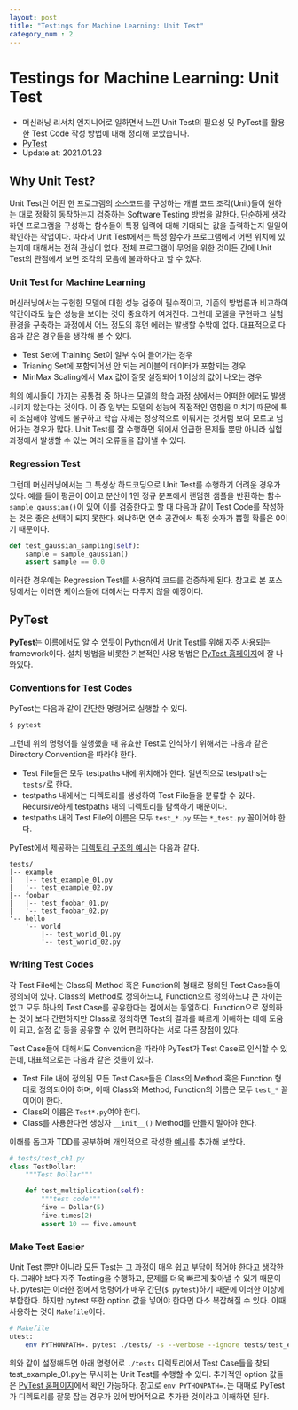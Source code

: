 ```yaml
---
layout: post
title: "Testings for Machine Learning: Unit Test"
category_num : 2
---
```


# Testings for Machine Learning: Unit Test

- 머신러닝 리서치 엔지니어로 일하면서 느낀 Unit Test의 필요성 및 PyTest를 활용한 Test Code 작성 방법에 대해 정리해 보았습니다.
- [PyTest](<https://docs.pytest.org/en/stable/>)
- Update at: 2021.01.23

## Why Unit Test?

Unit Test란 어떤 한 프로그램의 소스코드를 구성하는 개별 코드 조각(Unit)들이 원하는 대로 정확히 동작하는지 검증하는 Software Testing 방법을 말한다. 단순하게 생각하면 프로그램을 구성하는 함수들이 특정 입력에 대해 기대되는 값을 출력하는지 일일이 확인하는 작업이다. 따라서 Unit Test에서는 특정 함수가 프로그램에서 어떤 위치에 있는지에 대해서는 전혀 관심이 없다. 전체 프로그램이 무엇을 위한 것이든 간에 Unit Test의 관점에서 보면 조각의 모음에 불과하다고 할 수 있다.

### Unit Test for Machine Learning

머신러닝에서는 구현한 모델에 대한 성능 검증이 필수적이고, 기존의 방법론과 비교하여 약간이라도 높은 성능을 보이는 것이 중요하게 여겨진다. 그런데 모델을 구현하고 실험 환경을 구축하는 과정에서 어느 정도의 휴먼 에러는 발생할 수밖에 없다. 대표적으로 다음과 같은 경우들을 생각해 볼 수 있다.

- Test Set에 Training Set이 일부 섞여 들어가는 경우
- Trianing Set에 포함되어선 안 되는 레이블의 데이터가 포함되는 경우
- MinMax Scaling에서 Max 값이 잘못 설정되어 1 이상의 값이 나오는 경우

위의 예시들이 가지는 공통점 중 하나는 모델의 학습 과정 상에서는 어떠한 에러도 발생시키지 않는다는 것이다. 이 중 일부는 모델의 성능에 직접적인 영향을 미치기 때문에 특히 조심해야 함에도 불구하고 학습 자체는 정상적으로 이뤄지는 것처럼 보여 모르고 넘어가는 경우가 많다. Unit Test를 잘 수행하면 위에서 언급한 문제들 뿐만 아니라 실험 과정에서 발생할 수 있는 여러 오류들을 잡아낼 수 있다.

### Regression Test

그런데 머신러닝에서는 그 특성상 하드코딩으로 Unit Test를 수행하기 어려운 경우가 있다. 예를 들어 평균이 0이고 분산이 1인 정규 분포에서 랜덤한 샘플을 반환하는 함수 `sample_gaussian()`이 있어 이를 검증한다고 할 때 다음과 같이 Test Code를 작성하는 것은 좋은 선택이 되지 못한다. 왜냐하면 연속 공간에서 특정 숫자가 뽑힐 확률은 0이기 때문이다.

```python
def test_gaussian_sampling(self):
    sample = sample_gaussian()
    assert sample == 0.0
```

이러한 경우에는 Regression Test를 사용하여 코드를 검증하게 된다. 참고로 본 포스팅에서는 이러한 케이스들에 대해서는 다루지 않을 예정이다.

## PyTest

**PyTest**는 이름에서도 알 수 있듯이 Python에서 Unit Test를 위해 자주 사용되는 framework이다. 설치 방법을 비롯한 기본적인 사용 방법은 [PyTest 홈페이지](<https://docs.pytest.org/en/stable/getting-started.html>)에 잘 나와있다.

### Conventions for Test Codes

PyTest는 다음과 같이 간단한 명령어로 실행할 수 있다.

```bash
$ pytest
```

그런데 위의 명령어를 실행했을 때 유효한 Test로 인식하기 위해서는 다음과 같은 Directory Convention을 따라야 한다.

- Test File들은 모두 testpaths 내에 위치해야 한다. 일반적으로 testpaths는 `tests/`로 한다.
- testpaths 내에서는 디렉토리를 생성하여 Test File들을 분류할 수 있다. Recursive하게 testpaths 내의 디렉토리를 탐색하기 때문이다.
- testpaths 내의 Test File의 이름은 모두 `test_*.py` 또는 `*_test.py` 꼴이어야 한다.

PyTest에서 제공하는 [디렉토리 구조의 예시](<https://docs.pytest.org/en/stable/example/pythoncollection.html>)는 다음과 같다.

```
tests/
|-- example
|   |-- test_example_01.py
|   '-- test_example_02.py
|-- foobar
|   |-- test_foobar_01.py
|   '-- test_foobar_02.py
'-- hello
    '-- world
        |-- test_world_01.py
        '-- test_world_02.py
```

### Writing Test Codes

각 Test File에는 Class의 Method 혹은 Function의 형태로 정의된 Test Case들이 정의되어 있다. Class의 Method로 정의하느냐, Function으로 정의하느냐 큰 차이는 없고 모두 하나의 Test Case를 공유한다는 점에서는 동일하다. Function으로 정의하는 것이 보다 간편하지만 Class로 정의하면 Test의 결과를 빠르게 이해하는 데에 도움이 되고, 설정 값 등을 공유할 수 있어 편리하다는 서로 다른 장점이 있다.

Test Case들에 대해서도 Convention을 따라야 PyTest가 Test Case로 인식할 수 있는데, 대표적으로는 다음과 같은 것들이 있다.

- Test File 내에 정의된 모든 Test Case들은 Class의 Method 혹은 Function 형태로 정의되어야 하며, 이때 Class와 Method, Function의 이름은 모두 `test_*` 꼴이어야 한다.
- Class의 이름은 `Test*.py`여야 한다.
- Class를 사용한다면 생성자 `__init__()` Method를 만들지 말아야 한다.

이해를 돕고자 TDD를 공부하며 개인적으로 작성한 [예시](<https://github.com/enfow/test-driven-dev-python/blob/main/tests/test_ch1.py>)를 추가해 보았다.

```python
# tests/test_ch1.py
class TestDollar:
    """Test Dollar"""

    def test_multiplication(self):
        """test code"""
        five = Dollar(5)
        five.times(2)
        assert 10 == five.amount
```

### Make Test Easier

Unit Test 뿐만 아니라 모든 Test는 그 과정이 매우 쉽고 부담이 적어야 한다고 생각한다. 그래야 보다 자주 Testing을 수행하고, 문제를 더욱 빠르게 찾아낼 수 있기 때문이다. pytest는 이러한 점에서 명령어가 매우 간단(`$ pytest`)하기 때문에 이러한 이상에 부합한다. 하지만 pytest 또한 option 값을 넣어야 한다면 다소 복잡해질 수 있다. 이때 사용하는 것이 `Makefile`이다.

```bash
# Makefile
utest:
	env PYTHONPATH=. pytest ./tests/ -s --verbose --ignore tests/test_example_01.py
```

위와 같이 설정해두면 아래 명령어로 `./tests` 디렉토리에서 Test Case들을 찾되 test_example_01.py는 무시하는 Unit Test를 수행할 수 있다. 추가적인 option 값들은 [PyTest 홈페이지](<https://docs.pytest.org/en/stable/reference.html#command-line-flags>)에서 확인 가능하다. 참고로 `env PYTHONPATH=.`는 때때로 PyTest가 디렉토리를 잘못 잡는 경우가 있어 방어적으로 추가한 것이라고 이해하면 된다.
